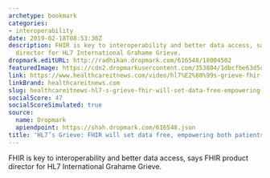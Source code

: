 ```yaml
---
archetype: bookmark
categories:
- interoperability
date: 2019-02-18T08:53:30Z
description: FHIR is key to interoperability and better data access, says FHIR product
  director for HL7 International Grahame Grieve.
dropmark.editURL: http://radhikan.dropmark.com/616548/18004502
featuredImage: https://cdn2.dropmarkusercontent.com/353804/1dbcfbe63d5cc16ae1325bce47ff8deef3daad30b939e8b66f55d40017a5038b/thumbnail/Grieve.jpg?Expires=1557430063&Signature=lXgUvF9-UwA~yYraVpaWqlv2woKL0lnLkkUQZ9fBSf4kuh5civ-VedKCCfGUQQQeG3Evrlr~lqfpGQffpvAQssejDHdTxWX1Tnu0jsV~6Pb2mVEqTziRIxQZrTGXoy4w0RUN9kAzHW2vXvLY1WUVH0bFf5XB1~~ihQurITYCrgsYhdwOG9vMGAFhu5Dw1~aq7YXNv5mP9IOBZmTxV0afoV5SKZ3EONcsracEWHsW0a7c3y6GJCb5ayUzBQGR~wneYiKK1fjre1nsGs3EMpkSFC8p4NJROeU6c8-jq57m762tdNCEyMca8H6JR5Nk3rd1x98wisVL6sFRZOzYTGX69w__&Key-Pair-Id=APKAITQYWVEN757ZA4KQ
link: https://www.healthcareitnews.com/video/hl7%E2%80%99s-grieve-fhir-will-set-data-free-empowering-both-patients-and-providers
linkBrand: healthcareitnews.com
slug: healthcareitnews-hl7-s-grieve-fhir-will-set-data-free-empowering-both-patients-and-providers
socialScore: 47
socialScoreSimulated: true
source:
  name: Dropmark
  apiendpoint: https://shah.dropmark.com/616548.json
title: 'HL7’s Grieve: FHIR will set data free, empowering both patients and providers'
---
```

FHIR is key to interoperability and better data access, says FHIR product director for HL7 International Grahame Grieve.